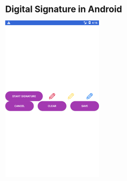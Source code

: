 # Digital Signature in Android
<a href="https://play.google.com/store/apps/details?id=com.recyclerviewstaggeredgridview">
<img src="https://github.com/mathikabi/easysignature/blob/master/Screenshot_1507718819.png" height="500"></a>
